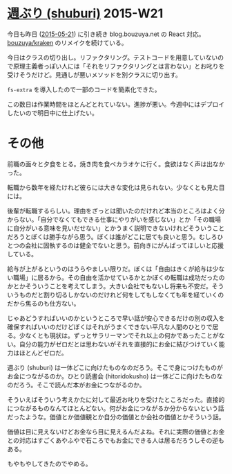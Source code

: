 # [週ぶり (shuburi)][shuburi] 2015-W21

今日も昨日 ([2015-05-21][]) に引き続き blog.bouzuya.net の React 対応。 [bouzuya/kraken][] のリメイクを続けている。

今日はクラスの切り出し。リファクタリング。テストコードを用意していないので原理主義者っぽい人には「それをリファクタリングとは言わない」とお叱りを受けそうだけど。見通しが悪いメソッドを別クラスに切り出す。

`fs-extra` を導入したので一部のコードを簡素化できた。

この数日は作業時間をほとんどとれていない。進捗が悪い。今週中にはデプロイしたいので明日中に仕上げたい。

# その他

前職の面々と夕食をとる。焼き肉を食べカラオケに行く。食欲はなく声は出なかった。

転職から数年を経たけれど彼らには大きな変化は見られない。少なくとも見た目には。

後輩が転職するらしい。理由をざっとは聞いたのだけれど本当のところはよく分からない。「自分でなくてもできる仕事にやりがいを感じない」とか「その職場に自分がいる意味を見いだせない」とかうまく説明できないけれどそういうことだろうとぼくは勝手ながら思う。ぼくは誰がどこに居ても良いと思う。むしろひとつの会社に固執するのは健全でないと思う。前向きにがんばってほしいと応援している。

給与が上がるというのはうらやましい限りだ。ぼくは「自由はきくが給与は少ない職場」に居るから。その自由を活かせているかとかぼくの転職は成功だったのかとかそういうことを考えてしまう。大きい会社でもないし将来も不安だ。そういうものだと割り切るしかないのだけれど何をしてもしなくても年を経ていくのだから焦るのも仕方ない。

じゃあどうすればいいのかというところで早い話が安心できるだけの別の収入を確保すればいいのだけどぼくはそれがうまくできない平凡な人間のひとりで居る。少なくとも現状は。ずっとサラリーマンでそれ以上の何かであったことがない。自分の能力がゼロだとは思わないがそれを直接的にお金に結びつけていく能力はほとんどゼロだ。

週ぶり (shuburi) は一体どこに向けたものなのだろう。そこで身につけたものがお金につながるのか。ひとり読書会 (hitoridokusho) は一体どこに向けたものなのだろう。そこで読んだ本がお金につながるのか。

そういえばそういう考えかたに対して最近お叱りを受けたところだった。直接的につながるものなんてほとんどない。何がお金につながるか分からないという話だったような。価値とか価値観とか自分の価値とか会社の価値とかそういう話。

価値は目に見えないけどお金なら目に見えるんだよね。それに実際の価値とお金との対応はすごくあやふやで石ころでもお金にできる人は居るだろうしその逆もある。

もやもやしてきたのでやめる。

[shuburi]: http://shuburi.org
[bouzuya/kraken]: https://github.com/bouzuya/kraken
[2015-05-21]: http://blog.bouzuya.net/2015/05/21/
